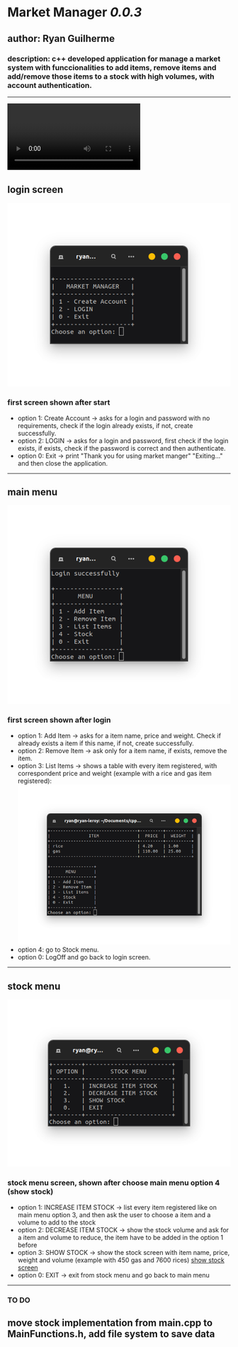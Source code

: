 # **Market Manager** _0.0.3_
## author: Ryan Guilherme

### description: c++ developed application for manage a market system with funccionalities to add items, remove items and add/remove those items to a stock with high volumes, with account authentication.
<hr>

![demo video](media/market_manager_demo.mp4)

## login screen
![login screen](media/loginScreen.png)
### first screen shown after start
* option 1: Create Account -> asks for a login and password with no requirements, check if the login already exists, if not, create successfully.
* option 2: LOGIN -> asks for a login and password, first check if the login exists, if exists, check if the password is correct and then authenticate.
* option 0: Exit -> print "Thank you for using market manger" "Exiting..." and then close the application.
<hr>

## main menu
![menu screen](media/mainMenu.png)
### first screen shown after login
* option 1: Add Item -> asks for a item name, price and weight. Check if already exists a item if this name, if not, create successfully.
* option 2: Remove Item -> ask only for a item name, if exists, remove the item.
* option 3: List Items -> shows a table with every item registered, with correspondent price and weight (example with a rice and gas item registered):
![list items example](media/itemListScreen.png)
* option 4: go to Stock menu.
* option 0: LogOff and go back to login screen.
<hr>

## stock menu
![stock menu](media/stockMenuScreen.png)
### stock menu screen, shown after choose main menu option 4 (show stock)
* option 1: INCREASE ITEM STOCK -> list every item registered like on main menu option 3, and then ask the user to choose a item and a volume to add to the stock
* option 2: DECREASE ITEM STOCK -> show the stock volume and ask for a item and volume to reduce, the item have to be added in the option 1 before
* option 3: SHOW STOCK -> show the stock screen with item name, price, weight and volume (example with 450 gas and 7600 rices)
[show stock screen](media/showStockScreen.png)
* option 0: EXIT -> exit from stock menu and go back to main menu
<hr>

### **TO DO**
## move stock implementation from main.cpp to MainFunctions.h, add file system to save data





